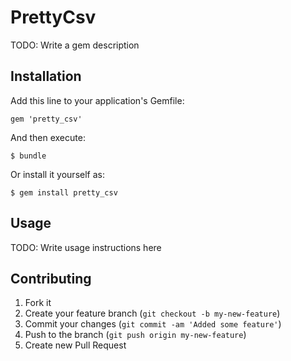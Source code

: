 # PrettyCsv

TODO: Write a gem description

## Installation

Add this line to your application's Gemfile:

    gem 'pretty_csv'

And then execute:

    $ bundle

Or install it yourself as:

    $ gem install pretty_csv

## Usage

TODO: Write usage instructions here

## Contributing

1. Fork it
2. Create your feature branch (`git checkout -b my-new-feature`)
3. Commit your changes (`git commit -am 'Added some feature'`)
4. Push to the branch (`git push origin my-new-feature`)
5. Create new Pull Request
